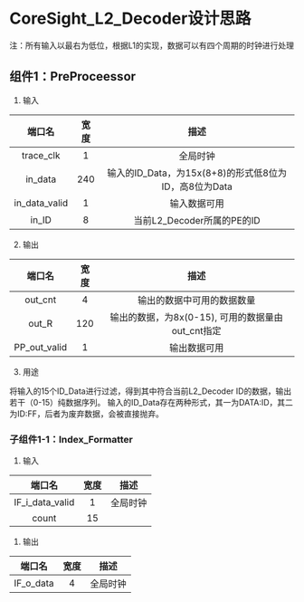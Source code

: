 # CoreSight_L2_Decoder设计思路
注：所有输入以最右为低位，根据L1的实现，数据可以有四个周期的时钟进行处理
## 组件1：PreProceessor

1. 输入

| 端口名      | 宽度 | 描述 |
| :----: | :---: | :-----------------: |
| trace_clk      | 1     | 全局时钟     |
| in_data   | 240       | 输入的ID_Data，为15x(8+8)的形式低8位为ID，高8位为Data |
| in_data_valid | 1 |输入数据可用 |
| in_ID | 8 | 当前L2_Decoder所属的PE的ID |

2. 输出

| 端口名      | 宽度 | 描述 |
| :----: | :---: | :-----------------: |
| out_cnt      | 4     | 输出的数据中可用的数据数量 |
| out_R   | 120       | 输出的数据，为8x(0-15), 可用的数据量由out_cnt指定 |
| PP_out_valid | 1 |输出数据可用 |

3. 用途

将输入的15个ID_Data进行过滤，得到其中符合当前L2_Decoder ID的数据，输出若干（0-15）纯数据序列。
输入的ID_Data存在两种形式，其一为DATA:ID，其二为ID:FF，后者为废弃数据，会被直接抛弃。

### 子组件1-1：Index_Formatter

1. 输入

| 端口名      | 宽度 | 描述 |
| :----: | :---: | :-----------------: |
| IF_i_data_valid     | 1     | 全局时钟     |
| count   | 15       | |

1. 输出

| 端口名      | 宽度 | 描述 |
| :----: | :---: | :-----------------: |
| IF_o_data     | 4     | 全局时钟     |